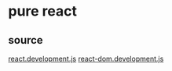 # pure react

## source

[react.development.js](https://unpkg.com/react@16.8.6/umd/react.development.js)
[react-dom.development.js](https://unpkg.com/react-dom@16.8.6/umd/react-dom.development.js)